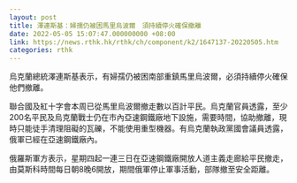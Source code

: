 ```yaml
---
layout: post
title: 澤連斯基：婦孺仍被困馬里烏波爾　須持續停火確保撤離
date: 2022-05-05 15:07:47.000000000 +08:00
link: https://news.rthk.hk/rthk/ch/component/k2/1647137-20220505.htm
categories: rthk
---
```


烏克蘭總統澤連斯基表示，有婦孺仍被困南部重鎮馬里烏波爾，必須持續停火確保他們撤離。

聯合國及紅十字會本周已從馬里烏波爾撤走數以百計平民。烏克蘭官員透露，至少200名平民及烏克蘭戰士仍在市內亞速鋼鐵廠地下設施，需要時間，協助撤離，現時只能徒手清理阻礙的瓦礫，不能使用重型機器。有烏克蘭執政黨國會議員透露，俄軍已經在亞速鋼鐵廠內。

俄羅斯軍方表示，星期四起一連三日在亞速鋼鐵廠開放人道主義走廊給平民撤走，由莫斯科時間每日朝8晚6開放，期間俄軍停止軍事活動，部隊撤至安全距離。
